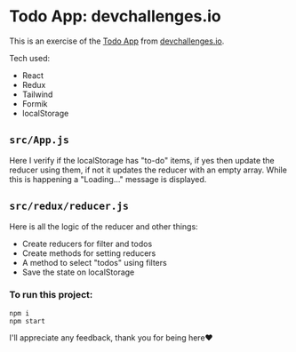 # Todo App: devchallenges.io

This is an exercise of the [Todo App](https://devchallenges.io/challenges/hH6PbOHBdPm6otzw2De5) from [devchallenges.io](https://devchallenges.io/).

Tech used:
* React
* Redux
* Tailwind
* Formik
* localStorage

## `src/App.js`
Here I verify if the localStorage has "to-do" items, if yes then update the reducer using them, if not it updates the reducer with an empty array. While this is happening a "Loading..." message is displayed.

## `src/redux/reducer.js`
Here is all the logic of the reducer and other things:
* Create reducers for filter and todos
* Create methods for setting reducers
* A method to select "todos" using filters
* Save the state on localStorage



### To run this project:
```
npm i
npm start
```

I'll appreciate any feedback, thank you for being here❤️